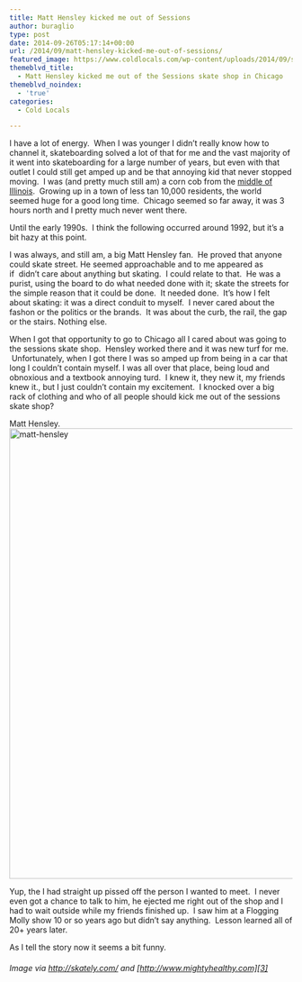 ```yaml
---
title: Matt Hensley kicked me out of Sessions
author: buraglio
type: post
date: 2014-09-26T05:17:14+00:00
url: /2014/09/matt-hensley-kicked-me-out-of-sessions/
featured_image: https://www.coldlocals.com/wp-content/uploads/2014/09/sessions-mag-scan.jpg
themeblvd_title:
  - Matt Hensley kicked me out of the Sessions skate shop in Chicago
themeblvd_noindex:
  - 'true'
categories:
  - Cold Locals

---
```

I have a lot of energy.  When I was younger I didn&#8217;t really know how to channel it, skateboarding solved a lot of that for me and the vast majority of it went into skateboarding for a large number of years, but even with that outlet I could still get amped up and be that annoying kid that never stopped moving.  I was (and pretty much still am) a corn cob from the [middle of Illinois][1].  Growing up in a town of less tan 10,000 residents, the world seemed huge for a good long time.  Chicago seemed so far away, it was 3 hours north and I pretty much never went there.

Until the early 1990s.  I think the following occurred around 1992, but it&#8217;s a bit hazy at this point.

I was always, and still am, a big Matt Hensley fan.  He proved that anyone could skate street. He seemed approachable and to me appeared as if  didn&#8217;t care about anything but skating.  I could relate to that.  He was a purist, using the board to do what needed done with it; skate the streets for the simple reason that it could be done.  It needed done.  It&#8217;s how I felt about skating: it was a direct conduit to myself.  I never cared about the fashon or the politics or the brands.  It was about the curb, the rail, the gap or the stairs. Nothing else.

When I got that opportunity to go to Chicago all I cared about was going to the sessions skate shop.  Hensley worked there and it was new turf for me.  Unfortunately, when I got there I was so amped up from being in a car that long I couldn&#8217;t contain myself. I was all over that place, being loud and obnoxious and a textbook annoying turd.  I knew it, they new it, my friends knew it., but I just couldn&#8217;t contain my excitement.  I knocked over a big rack of clothing and who of all people should kick me out of the sessions skate shop?

Matt Hensley.  [<img class="aligncenter size-full wp-image-64" src="http://coldlocals.com/wp-content/uploads/2014/09/matt-hensley.jpg" alt="matt-hensley" width="554" height="800" />][2]

Yup, the I had straight up pissed off the person I wanted to meet.  I never even got a chance to talk to him, he ejected me right out of the shop and I had to wait outside while my friends finished up.  I saw him at a Flogging Molly show 10 or so years ago but didn&#8217;t say anything.  Lesson learned all of 20+ years later.

As I tell the story now it seems a bit funny.

###### Image via <http://skately.com/> and [http://www.mightyhealthy.com][3]

 [1]: http://www.clintonillinois.com/
 [2]: http://coldlocals.com/wp-content/uploads/2014/09/matt-hensley.jpg
 [3]: https://www.mightyhealthy.com/steez/matt-hensley-was-one-of-my-faves/
